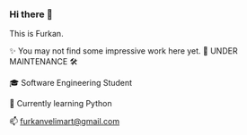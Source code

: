 ### Hi there 👋

This is Furkan. 

✨ You may not find some impressive work here yet. 🚧 UNDER MAINTENANCE 🛠

🎓 Software Engineering Student

🌱 Currently learning Python

📫 furkanvelimart@gmail.com


<!--
**martfv/martfv** is a ✨ _special_ ✨ repository because its `README.md` (this file) appears on your GitHub profile.

Here are some ideas to get you started:

- 🔭 I’m currently working on ...
- 🌱 I’m currently learning ...
- 👯 I’m looking to collaborate on ...
- 🤔 I’m looking for help with ...
- 💬 Ask me about ...
- 📫 How to reach me: ...
- 😄 Pronouns: ...
- ⚡ Fun fact: ...
-->

